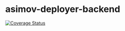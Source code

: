 # asimov-deployer-backend

[![Coverage Status](https://coveralls.io/repos/github/3DDiamantes/asimov-deployer-backend/badge.svg?branch=main)](https://coveralls.io/github/3DDiamantes/asimov-deployer-backend?branch=main)